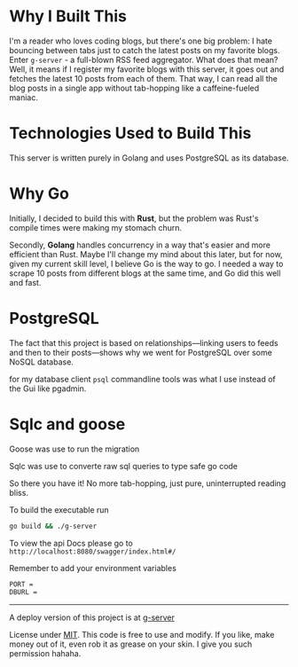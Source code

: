 # Why I Built This  

I'm a reader who loves coding blogs, but there's one big problem: I hate bouncing between tabs just to catch the latest posts on my favorite blogs. Enter `g-server` - a full-blown RSS feed aggregator. What does that mean? Well, it means if I register my favorite blogs with this server, it goes out and fetches the latest 10 posts from each of them. That way, I can read all the blog posts in a single app without tab-hopping like a caffeine-fueled maniac.

# Technologies Used to Build This

This server is written purely in Golang and uses PostgreSQL as its database.

# Why Go

Initially, I decided to build this with **Rust**, but the problem was Rust's compile times were making my stomach churn. 

Secondly, **Golang** handles concurrency in a way that's easier and more efficient than Rust. Maybe I'll change my mind about this later, but for now, given my current skill level, I believe Go is the way to go. I needed a way to scrape 10 posts from different blogs at the same time, and Go did this well and fast.

# PostgreSQL

The fact that this project is based on relationships—linking users to feeds and then to their posts—shows why we went for PostgreSQL over some NoSQL database. 

for my database client `psql` commandline tools was what I use instead of the Gui like pgadmin.

# Sqlc and goose 

Goose was use to run the migration 

Sqlc was use to converte raw sql queries to type safe go code

So there you have it! No more tab-hopping, just pure, uninterrupted reading bliss.

To build the executable run 
```bash 
go build && ./g-server
```

To view the api Docs please go to 
`http://localhost:8080/swagger/index.html#/`

Remember to add your  environment variables
```bash
PORT = 
DBURL = 
```
---
A deploy version of this project is at [g-server]("https://g-server-7fg9.onrender.com/swagger/index.html#/")

License under [MIT](https://opensource.org/licenses/MIT). This code is free to use and modify. If you like, make money out of it, even rob it as grease on your skin. I give you such permission hahaha.

